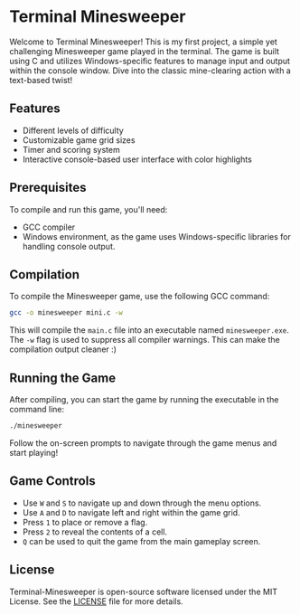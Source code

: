 # Terminal Minesweeper

Welcome to Terminal Minesweeper! This is my first project, a simple yet challenging Minesweeper game played in the terminal. The game is built using C and utilizes Windows-specific features to manage input and output within the console window. Dive into the classic mine-clearing action with a text-based twist!

## Features

- Different levels of difficulty
- Customizable game grid sizes
- Timer and scoring system
- Interactive console-based user interface with color highlights

## Prerequisites

To compile and run this game, you'll need:
- GCC compiler
- Windows environment, as the game uses Windows-specific libraries for handling console output.

## Compilation

To compile the Minesweeper game, use the following GCC command:

```bash
gcc -o minesweeper mini.c -w
```

This will compile the `main.c` file into an executable named `minesweeper.exe`. The `-w` flag is used to suppress all compiler warnings. This can make the compilation output cleaner :)


## Running the Game

After compiling, you can start the game by running the executable in the command line:

```bash
./minesweeper
```

Follow the on-screen prompts to navigate through the game menus and start playing!

## Game Controls

- Use `W` and `S` to navigate up and down through the menu options.
- Use `A` and `D` to navigate left and right within the game grid.
- Press `1` to place or remove a flag.
- Press `2` to reveal the contents of a cell.
- `Q` can be used to quit the game from the main gameplay screen.


## License

Terminal-Minesweeper is open-source software licensed under the MIT License. See the [LICENSE](LICENSE) file for more details.
